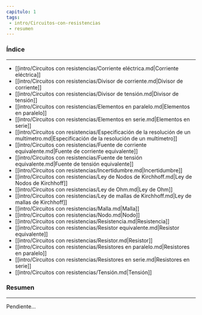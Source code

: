 ```yaml
---
capitulo: 1
tags: 
 - intro/Circuitos-con-resistencias
 - resumen
---
```

### Índice 
---
* [[intro/Circuitos con resistencias/Corriente eléctrica.md|Corriente eléctrica]]
* [[intro/Circuitos con resistencias/Divisor de corriente.md|Divisor de corriente]]
* [[intro/Circuitos con resistencias/Divisor de tensión.md|Divisor de tensión]]
* [[intro/Circuitos con resistencias/Elementos en paralelo.md|Elementos en paralelo]]
* [[intro/Circuitos con resistencias/Elementos en serie.md|Elementos en serie]]
* [[intro/Circuitos con resistencias/Especificación de la resolución de un multímetro.md|Especificación de la resolución de un multímetro]]
* [[intro/Circuitos con resistencias/Fuente de corriente equivalente.md|Fuente de corriente equivalente]]
* [[intro/Circuitos con resistencias/Fuente de tensión equivalente.md|Fuente de tensión equivalente]]
* [[intro/Circuitos con resistencias/Incertidumbre.md|Incertidumbre]]
* [[intro/Circuitos con resistencias/Ley de Nodos de Kirchhoff.md|Ley de Nodos de Kirchhoff]]
* [[intro/Circuitos con resistencias/Ley de Ohm.md|Ley de Ohm]]
* [[intro/Circuitos con resistencias/Ley de mallas de Kirchhoff.md|Ley de mallas de Kirchhoff]]
* [[intro/Circuitos con resistencias/Malla.md|Malla]]
* [[intro/Circuitos con resistencias/Nodo.md|Nodo]]
* [[intro/Circuitos con resistencias/Resistencia.md|Resistencia]]
* [[intro/Circuitos con resistencias/Resistor equivalente.md|Resistor equivalente]]
* [[intro/Circuitos con resistencias/Resistor.md|Resistor]]
* [[intro/Circuitos con resistencias/Resistores en paralelo.md|Resistores en paralelo]]
* [[intro/Circuitos con resistencias/Resistores en serie.md|Resistores en serie]]
* [[intro/Circuitos con resistencias/Tensión.md|Tensión]]

### Resumen
---
Pendiente...